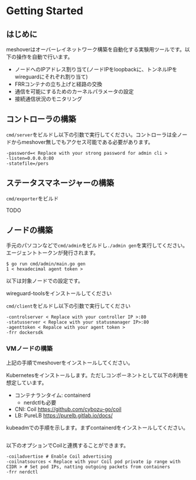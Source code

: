 # Getting Started

## はじめに

meshoverはオーバーレイネットワーク構築を自動化する実験用ツールです。以下の操作を自動で行います。

- ノードへのIPアドレス割り当て(ノードIPをloopbackに、トンネルIPをwireguardにそれぞれ割り当て)
- FRRコンテナの立ち上げと経路の交換
- 通信を可能にするためのカーネルパラメータの設定
- 接続通信状況のモニタリング


## コントローラの構築

`cmd/server`をビルドし以下の引数で実行してください。コントローラは全ノードからmeshover無しでもアクセス可能である必要があります。

```
-password=< Replace with your strong password for admin cli >
-listen=0.0.0.0:80
-statefile=/pers
```

## ステータスマネージャーの構築

`cmd/exporter`をビルド

TODO

## ノードの構築

手元のパソコンなどで`cmd/admin`をビルドし`./admin gen`を実行してください。エージェントトークンが発行されます。

```
$ go run cmd/admin/main.go gen
1 < hexadecimal agent token >
```

以下は対象ノードでの設定です。

wireguard-toolsをインストールしてください

`cmd/client`をビルドし以下の引数で実行してください

```
-controlserver < Replace with your controller IP >:80
-statusserver < Replace with your statusmanager IP>:80
-agenttoken < Repalce with your agent token >
-frr dockersdk
```

### VMノードの構築

上記の手順でmeshoverをインストールしてください。

Kubernetesをインストールします。ただしコンポーネントとして以下の利用を想定しています。

- コンテナランタイム: containerd
  - nerdctlも必要
- CNI: Coil https://github.com/cybozu-go/coil
- LB: PureLB https://purelb.gitlab.io/docs/

kubeadmでの手順を示します。まずcontainerdをインストールしてください。

```

```

以下のオプションでCoilと連携することができます。

```
-coiladvertise # Enable Coil advertising
-coilnatsources < Replace with your Coil pod private ip range with CIDR > # Set pod IPs, natting outgoing packets from containers
-frr nerdctl
```
